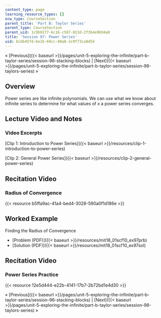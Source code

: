 ```yaml
---
content_type: page
learning_resource_types: []
ocw_type: CourseSection
parent_title: 'Part B: Taylor Series'
parent_type: CourseSection
parent_uid: 1c9b9277-6c16-c587-013d-2f3b4e9b94a0
title: 'Session 97: Power Series'
uid: bcbb45fd-be1b-69cc-80a8-2c9f73ca8d5d
---
```


« [Previous]({{< baseurl >}}/pages/unit-5-exploring-the-infinite/part-b-taylor-series/session-96-stacking-blocks) | [Next]({{< baseurl >}}/pages/unit-5-exploring-the-infinite/part-b-taylor-series/session-98-taylors-series) »

Overview
--------

Power series are like infinite polynomials. We can use what we know about infinite series to determine for what values of x a power series converges.

Lecture Video and Notes
-----------------------

### Video Excerpts

[Clip 1: Introduction to Power Series]({{< baseurl >}}/resources/clip-1-introduction-to-power-series)

[Clip 2: General Power Series]({{< baseurl >}}/resources/clip-2-general-power-series)

Recitation Video
----------------

### Radius of Convergence

{{< resource b5ffa9ac-41a4-bed4-3028-590a0f1d186e >}}

Worked Example
--------------

Finding the Radius of Convergence

*   [Problem (PDF)]({{< baseurl >}}/resources/mit18_01scf10_ex97prb)
*   [Solution (PDF)]({{< baseurl >}}/resources/mit18_01scf10_ex97sol)

Recitation Video
----------------

### Power Series Practice

{{< resource 12e5d444-e22b-4141-17b7-2b72bd1e4d30 >}}

« [Previous]({{< baseurl >}}/pages/unit-5-exploring-the-infinite/part-b-taylor-series/session-96-stacking-blocks) | [Next]({{< baseurl >}}/pages/unit-5-exploring-the-infinite/part-b-taylor-series/session-98-taylors-series) »
